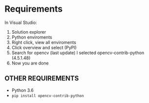 # Requirements
In Visual Studio:

  1. Solution explorer
  2. Python enviroments
  3. Right click, view all enviroments
  4. Click overview and select (PyPI)
  5. Search for opencv (last update) I selected opencv-contrib-python (4.5.1.48)
  6. Now you are done

## OTHER REQUIREMENTS 
- Python 3.6
- `pip install opencv-contrib-python`
